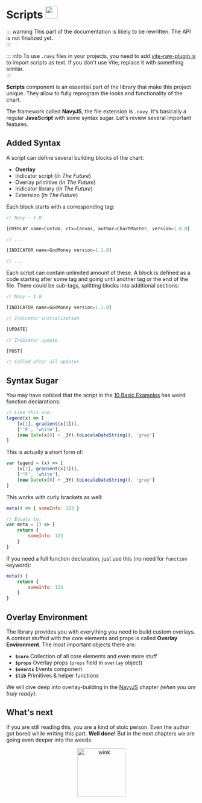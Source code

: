 
# Scripts <img src="/el.png" style="display: inline-block; margin: 0; width: 32px;" />

::: warning
This part of the documentation is likely to be rewritten. The API is not finalized yet.   
:::

::: info 
To use `.navy` files in your projects, you need to add [vite-raw-plugin.js](https://github.com/calloo/night-vision-ext/blob/a089ce451f5226b0c5e1c39435cc50ff9c5d3842/vite/vite-raw-plugin.js#L1) to import scripts as text. If you don't use Vite, replace it with something similar.  
:::

**Scripts** component is an essential part of the library that make this project unique. They allow to fully reprogram the looks and functionality of the chart.

The framework called **NavyJS**, the file extension is `.navy`. It's basically a regular **JavaScript** with some syntax sugar. Let's review several important features.

## Added Syntax

A script can define several building blocks of the chart:

- **Overlay**
- Indicator script (*In The Future*)
- Overlay primitive (*In The Future*)
- Indicator library (*In The Future*)
- Extension (*In The Future*)

Each block starts with a corresponding tag:

```js
// Navy ~ 1.0

[OVERLAY name=Custom, ctx=Canvas, author=ChartMaster, version=1.0.0]

// ...

[INDICATOR name=GodMoney version=1.1.0]

// ...

```

Each script can contain unlimited amount of these. A block is defined as a code starting after some tag and going until another tag or the end of the file. There could be sub-tags, splitting blocks into additional sections:

```js
// Navy ~ 1.0

[INDICATOR name=GodMoney version=1.1.0]

// Indicator initialization

[UPDATE]

// Indicator update

[POST]

// Called after all updates

```

## Syntax Sugar

You may have noticed that the script in the [10 Basic Examples](/night-vision-ext/guide/intro/10-basic-examples.html#_7-custom-overlays) has weird function declarations:

```js
// Like this one:
legend(x) => [
    [x[1], gradient(x[1])],
    ['°F', 'white'],
    [new Date(x[0] + _3Y).toLocaleDateString(), 'gray']
]
```

This is actually a short form of:

```js
var legend = (x) => [
    [x[1], gradient(x[1])],
    ['°F', 'white'],
    [new Date(x[0] + _3Y).toLocaleDateString(), 'gray']
]
```

This works with curly brackets as well:

```js
meta() => { someInfo: 123 }

// Equals to:
var meta = () => {
    return {
        someInfo: 123
    }
}
```

If you need a full function declaration, just use this (no need for `function` keyword):

```js
meta() {
    return {
        someInfo: 123
    }
}
```

## Overlay Environment     

The library provides you with everything you need to build custom overlays. A context stuffed with the core elements and props is called **Overlay Environment**. The most important objects there are:

- **`$core`** Collection of all core elements and even more stuff
- **`$props`** Overlay props (`props` field in `overlay` object)
- **`$events`** Events component
- **`$lib`** Primitives & helper functions

We will dive deep into overlay-building in the [NavyJS](#) chapter *(when you are truly ready)*.

## What's next

If you are still reading this, you are a kind of stoic person. Even the author got bored while writing this part. **Well done!** But in the next chapters we are going even deeper into the weeds.

<center><img src="/doc.png" alt="wink" width="128"/></center>
